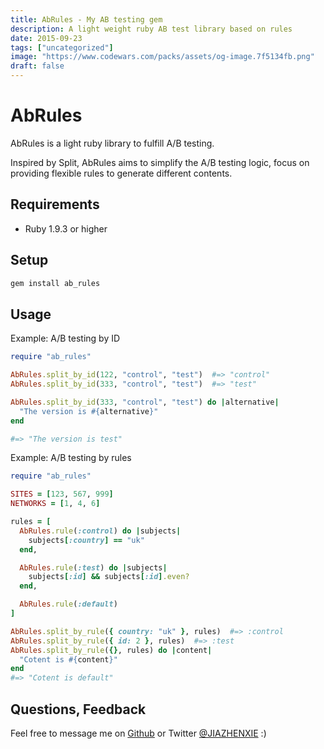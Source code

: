 ```yaml
---
title: AbRules - My AB testing gem
description: A light weight ruby AB test library based on rules
date: 2015-09-23
tags: ["uncategorized"]
image: "https://www.codewars.com/packs/assets/og-image.7f5134fb.png"
draft: false
---
```


# AbRules
AbRules is a light ruby library to fulfill A/B testing.

Inspired by Split, AbRules aims to simplify the A/B testing logic, focus on providing flexible rules to generate different contents.

## Requirements
- Ruby 1.9.3 or higher

## Setup
```bash
gem install ab_rules
```

## Usage
Example: A/B testing by ID

```ruby
require "ab_rules"

AbRules.split_by_id(122, "control", "test")  #=> "control"
AbRules.split_by_id(333, "control", "test")  #=> "test"

AbRules.split_by_id(333, "control", "test") do |alternative|
  "The version is #{alternative}"
end

#=> "The version is test"
```

Example: A/B testing by rules

```ruby
require "ab_rules"

SITES = [123, 567, 999]
NETWORKS = [1, 4, 6]

rules = [
  AbRules.rule(:control) do |subjects|
    subjects[:country] == "uk"
  end,

  AbRules.rule(:test) do |subjects|
    subjects[:id] && subjects[:id].even?
  end,

  AbRules.rule(:default)
]

AbRules.split_by_rule({ country: "uk" }, rules)  #=> :control
AbRules.split_by_rule({ id: 2 }, rules)  #=> :test
AbRules.split_by_rule({}, rules) do |content|
  "Cotent is #{content}"
end
#=> "Cotent is default"
```

## Questions, Feedback
Feel free to message me on [Github](github.com/JIAZHEN/) or Twitter [@JIAZHENXIE](https://twitter.com/JIAZHENXIE) :)